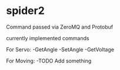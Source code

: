 # spider2

Command passed via ZeroMQ and Protobuf

currently implemented commands

For Servo:
-GetAngle
-SetAngle
-GetVoltage

For Moving:
-TODO Add something
